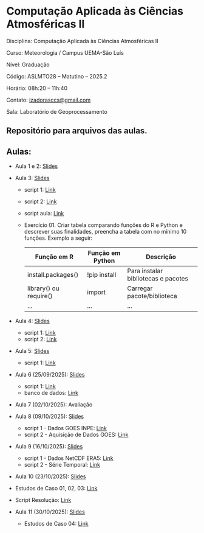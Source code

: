 # Computação Aplicada às Ciências Atmosféricas II

Disciplina: Computação Aplicada às Ciências Atmosféricas II

Curso: Meteorologia / Campus UEMA-São Luís

Nível: Graduação

Código: ASLMTO28 – Matutino – 2025.2

Horário: 08h:20 – 11h:40

Contato: izadorasccs@gmail.com

Sala: Laboratório de Geoprocessamento

## Repositório para arquivos das aulas.

## Aulas:

- Aula 1 e 2: [Slides](https://www.canva.com/design/DAGxTTODSqc/aGIlhRbwdChXHj7bEG4ENA/edit?utm_content=DAGxTTODSqc&utm_campaign=designshare&utm_medium=link2&utm_source=sharebutton)
  
- Aula 3: [Slides](https://www.canva.com/design/DAGx5OlLA4Q/0Kxv2tpORRU3cl5zWUpkEw/edit?utm_content=DAGx5OlLA4Q&utm_campaign=designshare&utm_medium=link2&utm_source=sharebutton)
  - script 1: [Link](https://colab.research.google.com/drive/15cfirlhO5UW0CxAsqpm7ytFA5b_1zrCE?usp=sharing)
  - script 2: [Link](https://colab.research.google.com/drive/1RUNdt1Uz1DaS7axaTXi6pHOtajBrpORu?usp=sharing)
  - script aula: [Link](https://colab.research.google.com/drive/1kkeLeGZ8HUBTDSBQE5zkYp8hvzFN19OB?usp=sharing)
  - Exercício 01. Criar tabela comparando funções do R e Python e descrever suas finalidades, preencha a tabela com no mínimo 10 funções. Exemplo a seguir:
    
    | Função em R | Função em Python | Descrição |
    |----------|----------|----------|
    | install.packages()  | !pip install | Para instalar bibliotecas e pacotes  |
    | library() ou require() | import | Carregar pacote/biblioteca  |
    | ... | ...  | ...  |

- Aula 4: [Slides](https://www.canva.com/design/DAGybKOdirs/KVeNjFiKTQHIHoD7f4sCqw/edit?utm_content=DAGybKOdirs&utm_campaign=designshare&utm_medium=link2&utm_source=sharebutton)
  - script 1: [Link](https://colab.research.google.com/drive/1rnekn1AqUCjKbyPWafpU0rRqkxuMeogp?usp=sharing)
  - script 2: [Link](https://colab.research.google.com/drive/1IsDoxqp2n2G3N4q6_mX1f_Tdl9a9qWsf?usp=sharing)
  
- Aula 5: [Slides](https://www.canva.com/design/DAGylq2NnnA/fs5hEFVoKAMhJoN9hlp8kQ/edit?utm_content=DAGylq2NnnA&utm_campaign=designshare&utm_medium=link2&utm_source=sharebutton)
  - script 1: [Link](https://colab.research.google.com/drive/1ccblAt9Olj0xULLg3-wGEX5khgCO3RfN?usp=sharing)

- Aula 6 (25/09/2025): [Slides](https://www.canva.com/design/DAGz5IYct7w/dSY4stY7E7jQtGz1Sf8l8Q/edit?utm_content=DAGz5IYct7w&utm_campaign=designshare&utm_medium=link2&utm_source=sharebutton)
  - script 1: [Link](https://colab.research.google.com/drive/1D9XOgHiIohnoHygi9xHu4UA2KZgcCl8F?usp=sharing)
  - banco de dados: [Link](https://drive.google.com/drive/folders/1IqfCiKMwfmRkoxSg6BrZ38M3p2LrKusn?usp=sharing)

- Aula 7 (02/10/2025): Avaliação

- Aula 8 (09/10/2025): [Slides](https://www.canva.com/design/DAG1OwGGWmE/fxvY1dz_bn-76I6hU0ElJQ/edit?utm_content=DAG1OwGGWmE&utm_campaign=designshare&utm_medium=link2&utm_source=sharebutton)
  - script 1 - Dados GOES INPE: [Link](https://colab.research.google.com/drive/1gBPyYSWbsutAwDP3vakWnSU9MX3zILwG?usp=sharing)
  - script 2 - Aquisição de Dados GOES: [Link](https://colab.research.google.com/drive/1zOz_DLa___iwRnI5Q9AHnpCcfHI7Ujf_?usp=sharing)

- Aula 9 (16/10/2025): [Slides](https://www.canva.com/design/DAG18MaJrJM/gz7ue-_sMK4yec204YttNw/edit?utm_content=DAG18MaJrJM&utm_campaign=designshare&utm_medium=link2&utm_source=sharebutton)
  - script 1 - Dados NetCDF ERA5: [Link](https://colab.research.google.com/drive/1gLXozfY4Cj9m_hHZDFYcKjBuBFVzQpeu?usp=sharing)
  - script 2 - Série Temporal: [Link](https://colab.research.google.com/drive/1nCNJFGceYqC6V3EiKWcWeKyyypquU5Pl?usp=sharing)

 - Aula 10 (23/10/2025): [Slides](https://www.canva.com/design/DAG197WScWg/kW3_87LIQUlhFM_oPKr9pA/edit?utm_content=DAG197WScWg&utm_campaign=designshare&utm_medium=link2&utm_source=sharebutton)
  - Estudos de Caso 01, 02, 03: [Link](https://izadorasc.github.io/ebook-intro-computacao-meteorologia/capitulos/cap8-estudo-casos.html)
  - Script Resolução: [Link](https://colab.research.google.com/drive/1DO-X29TeEEMMKduQdc-LSpHsDCUNF1T0?usp=sharing)

- Aula 11 (30/10/2025): [Slides](https://www.canva.com/design/DAG3LRz7f-Y/xpC65vLP2mIc3KRpc1rQBA/edit?utm_content=DAG3LRz7f-Y&utm_campaign=designshare&utm_medium=link2&utm_source=sharebutton)
  - Estudos de Caso 04: [Link](https://izadorasc.github.io/ebook-intro-computacao-meteorologia/capitulos/cap8-estudo-casos.html)
    
